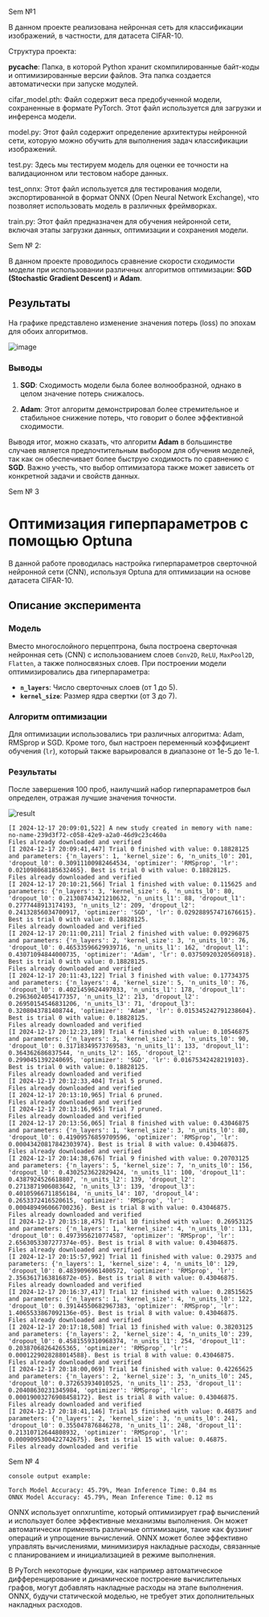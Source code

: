 Sem №1

В данном проекте реализована нейронная сеть для классификации изображений, в частности, для датасета CIFAR-10.

Структура проекта:

__pycache__: Папка, в которой Python хранит скомпилированные байт-коды и оптимизированные версии файлов. Эта папка создается автоматически при запуске модулей.

cifar_model.pth: Файл содержит веса предобученной модели, сохраненные в формате PyTorch. Этот файл используется для загрузки и инференса модели.

model.py: Этот файл содержит определение архитектуры нейронной сети, которую можно обучить для выполнения задач классификации изображений.

test.py:  Здесь мы тестируем модель для оценки ее точности на валидационном или тестовом наборе данных.

test_onnx: Этот файл используется для тестирования модели, экспортированной в формат ONNX (Open Neural Network Exchange), что позволяет использовать модель в различных фреймворках.

train.py: Этот файл предназначен для обучения нейронной сети, включая этапы загрузки данных, оптимизации и сохранения модели.


Sem № 2:

В данном проекте проводилось сравнение скорости сходимости модели при использовании различных алгоритмов оптимизации: **SGD (Stochastic Gradient Descent)** и **Adam**. 

## Результаты

На графике представлено изменение значения потерь (loss) по эпохам для обоих алгоритмов. 

![image](https://github.com/user-attachments/assets/5aca40f4-9ad0-4cef-9faa-470f949a93b5)


### Выводы

1. **SGD**: Сходимость модели была более волнообразной, однако в целом значение потерь снижалось.
   
2. **Adam**: Этот алгоритм демонстрировал более стремительное и стабильное снижение потерь, что говорит о более эффективной сходимости.

Выводя итог, можно сказать, что алгоритм **Adam** в большинстве случаев является предпочтительным выбором для обучения моделей, так как он обеспечивает более быструю сходимость по сравнению с **SGD**. Важно учесть, что выбор оптимизатора также может зависеть от конкретной задачи и свойств данных.


Sem № 3

# Оптимизация гиперпараметров с помощью Optuna

В данной работе проводилась настройка гиперпараметров сверточной нейронной сети (CNN), используя Optuna для оптимизации на основе датасета CIFAR-10.

## Описание эксперимента

### Модель
Вместо многослойного перцептрона, была построена сверточная нейронная сеть (CNN) с использованием слоев `Conv2D`, `ReLU`, `MaxPool2D`, `Flatten`, а также полносвязных слоев. При построении модели оптимизировались два гиперпараметра:

- **`n_layers`**: Число сверточных слоев (от 1 до 5).
- **`kernel_size`**: Размер ядра свертки (от 3 до 7).

### Алгоритм оптимизации
Для оптимизации использовались три различных алгоритма: Adam, RMSprop и SGD. Кроме того, был настроен переменный коэффициент обучения (`lr`), который также варьировался в диапазоне от 1e-5 до 1e-1.

### Результаты

После завершения 100 проб, наилучший набор гиперпараметров был определен, отражая лучшие значения точности.

![result](https://github.com/user-attachments/assets/c0b8c629-5ed9-4f3d-92d8-d58b47a5e345)

```
[I 2024-12-17 20:09:01,522] A new study created in memory with name: no-name-239d3f72-c058-42e9-a2a0-46d9c23c460a
Files already downloaded and verified
[I 2024-12-17 20:09:41,447] Trial 0 finished with value: 0.18828125 and parameters: {'n_layers': 1, 'kernel_size': 6, 'n_units_l0': 201, 'dropout_l0': 0.30911100982464534, 'optimizer': 'RMSprop', 'lr': 0.021098068185632465}. Best is trial 0 with value: 0.18828125.
Files already downloaded and verified
[I 2024-12-17 20:10:21,566] Trial 1 finished with value: 0.115625 and parameters: {'n_layers': 3, 'kernel_size': 6, 'n_units_l0': 80, 'dropout_l0': 0.21308743421210632, 'n_units_l1': 88, 'dropout_l1': 0.2777448913174193, 'n_units_l2': 209, 'dropout_l2': 0.24132856034700917, 'optimizer': 'SGD', 'lr': 0.029288957471676615}. Best is trial 0 with value: 0.18828125.
Files already downloaded and verified
[I 2024-12-17 20:11:00,211] Trial 2 finished with value: 0.09296875 and parameters: {'n_layers': 2, 'kernel_size': 3, 'n_units_l0': 76, 'dropout_l0': 0.46533596629939716, 'n_units_l1': 162, 'dropout_l1': 0.43071094844000735, 'optimizer': 'Adam', 'lr': 0.03750920320560918}. Best is trial 0 with value: 0.18828125.
Files already downloaded and verified
[I 2024-12-17 20:11:43,122] Trial 3 finished with value: 0.17734375 and parameters: {'n_layers': 4, 'kernel_size': 5, 'n_units_l0': 76, 'dropout_l0': 0.4021459624497033, 'n_units_l1': 178, 'dropout_l1': 0.29636024054177357, 'n_units_l2': 213, 'dropout_l2': 0.26950154546831206, 'n_units_l3': 71, 'dropout_l3': 0.3208043781408744, 'optimizer': 'Adam', 'lr': 0.015345242791238604}. Best is trial 0 with value: 0.18828125.
Files already downloaded and verified
[I 2024-12-17 20:12:23,189] Trial 4 finished with value: 0.10546875 and parameters: {'n_layers': 3, 'kernel_size': 3, 'n_units_l0': 90, 'dropout_l0': 0.31718349573769583, 'n_units_l1': 133, 'dropout_l1': 0.364362686837544, 'n_units_l2': 165, 'dropout_l2': 0.2990451392240695, 'optimizer': 'SGD', 'lr': 0.01675342428219103}. Best is trial 0 with value: 0.18828125.
Files already downloaded and verified
[I 2024-12-17 20:12:33,404] Trial 5 pruned. 
Files already downloaded and verified
[I 2024-12-17 20:13:10,965] Trial 6 pruned. 
Files already downloaded and verified
[I 2024-12-17 20:13:16,965] Trial 7 pruned. 
Files already downloaded and verified
[I 2024-12-17 20:13:56,065] Trial 8 finished with value: 0.43046875 and parameters: {'n_layers': 1, 'kernel_size': 3, 'n_units_l0': 80, 'dropout_l0': 0.41909576859709596, 'optimizer': 'RMSprop', 'lr': 0.00043420817842303974}. Best is trial 8 with value: 0.43046875.
Files already downloaded and verified
[I 2024-12-17 20:14:38,676] Trial 9 finished with value: 0.20703125 and parameters: {'n_layers': 5, 'kernel_size': 7, 'n_units_l0': 156, 'dropout_l0': 0.4302523622829424, 'n_units_l1': 100, 'dropout_l1': 0.4387924526618807, 'n_units_l2': 139, 'dropout_l2': 0.2713871906083642, 'n_units_l3': 139, 'dropout_l3': 0.40105966711856184, 'n_units_l4': 107, 'dropout_l4': 0.2653372416520615, 'optimizer': 'RMSprop', 'lr': 0.000489496066700236}. Best is trial 8 with value: 0.43046875.
Files already downloaded and verified
[I 2024-12-17 20:15:18,475] Trial 10 finished with value: 0.26953125 and parameters: {'n_layers': 1, 'kernel_size': 4, 'n_units_l0': 131, 'dropout_l0': 0.4973956210774587, 'optimizer': 'RMSprop', 'lr': 2.6563053307277374e-05}. Best is trial 8 with value: 0.43046875.        
Files already downloaded and verified
[I 2024-12-17 20:15:57,992] Trial 11 finished with value: 0.29375 and parameters: {'n_layers': 1, 'kernel_size': 4, 'n_units_l0': 129, 'dropout_l0': 0.4839096961400572, 'optimizer': 'RMSprop', 'lr': 2.3563617163816872e-05}. Best is trial 8 with value: 0.43046875.
Files already downloaded and verified
[I 2024-12-17 20:16:37,417] Trial 12 finished with value: 0.28515625 and parameters: {'n_layers': 1, 'kernel_size': 4, 'n_units_l0': 122, 'dropout_l0': 0.39144550682967383, 'optimizer': 'RMSprop', 'lr': 1.4065533867092136e-05}. Best is trial 8 with value: 0.43046875.       
Files already downloaded and verified
[I 2024-12-17 20:17:18,508] Trial 13 finished with value: 0.38203125 and parameters: {'n_layers': 2, 'kernel_size': 4, 'n_units_l0': 239, 'dropout_l0': 0.4581559310968374, 'n_units_l1': 254, 'dropout_l1': 0.20387068264265365, 'optimizer': 'RMSprop', 'lr': 0.0001229028288014588}. Best is trial 8 with value: 0.43046875.
Files already downloaded and verified
[I 2024-12-17 20:18:00,069] Trial 14 finished with value: 0.42265625 and parameters: {'n_layers': 2, 'kernel_size': 3, 'n_units_l0': 245, 'dropout_l0': 0.372653934010525, 'n_units_l1': 253, 'dropout_l1': 0.20408630231345984, 'optimizer': 'RMSprop', 'lr': 0.00019003276908458172}. Best is trial 8 with value: 0.43046875.
Files already downloaded and verified
[I 2024-12-17 20:18:41,146] Trial 15 finished with value: 0.46875 and parameters: {'n_layers': 2, 'kernel_size': 3, 'n_units_l0': 241, 'dropout_l0': 0.355047876846278, 'n_units_l1': 248, 'dropout_l1': 0.21310712644808932, 'optimizer': 'RMSprop', 'lr': 0.0009095300422742675}. Best is trial 15 with value: 0.46875.
Files already downloaded and verifie

```


Sem № 4 
```
console output example:

Torch Model Accuracy: 45.79%, Mean Inference Time: 0.84 ms
ONNX Model Accuracy: 45.79%, Mean Inference Time: 0.12 ms
```

ONNX использует onnxruntime, который оптимизирует граф вычислений и использует более эффективные механизмы выполнения. Он может автоматически применять различные оптимизации, такие как фуззинг операций и упрощение вычислений. ONNX может более эффективно управлять вычислениями, минимизируя накладные расходы, связанные с планированием и инициализацией в режиме выполнения.

В PyTorch некоторые функции, как например автоматическое дифференцирование и динамическое построение вычислительных графов, могут добавлять накладные расходы на этапе выполнения. ONNX, будучи статической моделью, не требует этих дополнительных накладных расходов.
